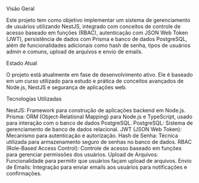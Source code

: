 Visão Geral


Este projeto tem como objetivo implementar um sistema de gerenciamento de usuários utilizando NestJS, integrado com conceitos de controle de acesso baseado em funções (RBAC), autenticação com JSON Web Token (JWT), persistência de dados com Prisma e banco de dados PostgreSQL, além de funcionalidades adicionais como hash de senha, tipos de usuários admin e comuns, upload de arquivos e envio de emails.

Estado Atual


O projeto está atualmente em fase de desenvolvimento ativo. Ele é baseado em um curso utilizado para estudo e prática de conceitos avançados de Node.js, NestJS e segurança de aplicações web.

Tecnologias Utilizadas


NestJS: Framework para construção de aplicações backend em Node.js.
Prisma: ORM (Object-Relational Mapping) para Node.js e TypeScript, usado para interação com o banco de dados PostgreSQL.
PostgreSQL: Sistema de gerenciamento de banco de dados relacional.
JWT (JSON Web Token): Mecanismo para autenticação e autorização.
Hash de Senha: Técnica utilizada para armazenamento seguro de senhas no banco de dados.
RBAC (Role-Based Access Control): Controle de acesso baseado em funções para gerenciar permissões dos usuários.
Upload de Arquivos: Funcionalidade para permitir que usuários façam upload de arquivos.
Envio de Emails: Integração para enviar emails aos usuários para notificações e confirmações.

